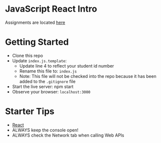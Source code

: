 # JavaScript React Intro

Assignments are located [here](./Assignments.md)

# Getting Started
- Clone this repo
- Update `index.js.template`:
  - Update line 4 to reflect your student id number
  - Rename this file to: `index.js`
  - Note: This file will not be checked into the repo because it has been added to the `.gitignore` file
- Start the live server: npm start
- Observe your browser: `localhost:3000`

# Starter Tips
- [React](https://reactjs.org/)
- ALWAYS keep the console open!
- ALWAYS check the Network tab when calling Web APIs
